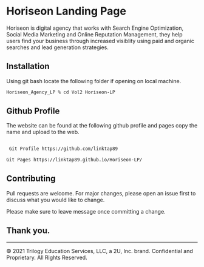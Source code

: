 # Horiseon Landing Page

Horiseon is digital agency that works with Search Engine Optimization, Social Media Marketing and Online Reputation Management, they help users find your business through 
increased visiblity using paid and organic searches and lead generation strategies. 

## Installation

Using git bash locate the following folder if opening on local machine.
```bash
Horiseon_Agency_LP % cd Vol2 Horiseon-LP
```
## Github Profile

The website can be found at the following github profile and pages copy the name and upload to the web.
```bash
 
 Git Profile https://github.com/linktap89

Git Pages https://linktap89.github.io/Horiseon-LP/
```

## Contributing
Pull requests are welcome. For major changes, please open an issue first to discuss what you would like to change.

Please make sure to leave message once committing a change.

## Thank you.

---
© 2021 Trilogy Education Services, LLC, a 2U, Inc. brand. Confidential and Proprietary. All Rights Reserved.

